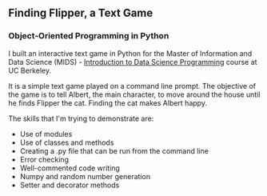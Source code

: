 ## Finding Flipper, a Text Game
### Object-Oriented Programming in Python

I built an interactive text game in Python for the Master of Information and Data Science (MIDS) - [Introduction to Data Science Programming](https://www.ischool.berkeley.edu/courses/datasci/200) course at UC Berkeley.

It is a simple text game played on a command line prompt. The objective of the game is to tell Albert, the main character, to move around the house until he finds Flipper the cat. Finding the cat makes Albert happy.

The skills that I'm trying to demonstrate are:
* Use of modules
* Use of classes and methods
* Creating a .py file that can be run from the command line
* Error checking 
* Well-commented code writing
* Numpy and random number generation
* Setter and decorator methods 
